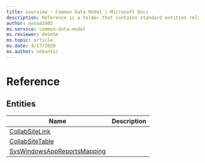 ```yaml
---
title: overview - Common Data Model | Microsoft Docs
description: Reference is a folder that contains standard entities related to the Common Data Model.
author: nenad1002
ms.service: common-data-model
ms.reviewer: deonhe
ms.topic: article
ms.date: 4/17/2020
ms.author: nebanfic
---
```


# Reference


## Entities

|Name|Description|
|---|---|
|[CollabSiteLink](CollabSiteLink.md)||
|[CollabSiteTable](CollabSiteTable.md)||
|[SysWindowsAppReportsMapping](SysWindowsAppReportsMapping.md)||
